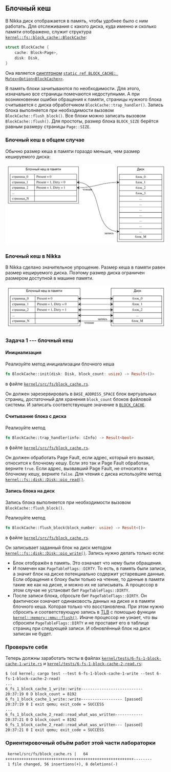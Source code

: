 ## Блочный кеш

В Nikka диск отображается в память, чтобы удобнее было с ним работать.
Для отслеживания с какого диска, куда именно и сколько памяти отображено, служит структура
[`kernel::fs::block_cache::BlockCache`](../../doc/kernel/fs/block_cache/struct.BlockCache.html):

```rust
struct BlockCache {
    cache: Block<Page>,
    disk: Disk,
}
```

Она является [синглтоном](https://en.wikipedia.org/wiki/Singleton_pattern)
[`static ref BLOCK_CACHE: Mutex<Option<BlockCache>>`](../../doc/kernel/fs/block_cache/struct.BLOCK_CACHE.html).

В память блоки зачитываются по необходимости.
Для этого, изначально все страницы помечаются недоступными.
А при возникновении ошибки обращения к памяти, страницы нужного блока считывается с диска обработчиком
`BlockCache::trap_handler()`.
Запись блока выполняется при необходимости вызовом `BlockCache::flush_block()`.
Все блоки можно записать вызовом `BlockCache::flush()`.
Для простоты, размер блока `BLOCK_SIZE` берётся равным размеру страницы `Page::SIZE`.


### Блочный кеш в общем случае

Обычно размер кеша в памяти гораздо меньше, чем размер кешируемого диска:

![](6-fs-1-block-cache.svg)


### Блочный кеш в Nikka

В Nikka сделано значительное упрощение.
Размер кеша в памяти равен размер кешируемого диска.
Поэтому размер диска ограничен размером доступной в машине памяти.

![](6-fs-1-block-cache-nikka.svg)


### Задача 1 --- блочный кеш


#### Инициализация

Реализуйте метод инициализации блочного кеша

```rust
fn BlockCache::init(disk: Disk, block_count: usize) -> Result<()>
```

в файле
[`kernel/src/fs/block_cache.rs`](https://gitlab.com/sergey-v-galtsev/nikka-public/-/blob/master/kernel/src/fs/block_cache.rs).

Он должен зарезервировать в `BASE_ADDRESS_SPACE` блок виртуальных страниц, достаточный для хранения
`block_count` блоков файловой системы.
И записать соответствующее значение в
[`BLOCK_CACHE`](../../doc/kernel/fs/block_cache/struct.BLOCK_CACHE.html).


#### Считывание блока с диска

Реализуйте метод

```rust
fn BlockCache::trap_handler(info: &Info) -> Result<bool>
```

в файле
[`kernel/src/fs/block_cache.rs`](https://gitlab.com/sergey-v-galtsev/nikka-public/-/blob/master/kernel/src/fs/block_cache.rs).

Он должен обработать Page Fault, если адрес, который его вызвал, относится к блочному кешу.
Если это так и Page Fault обработан, верните `true`.
Если адрес, вызвавший Page Fault, не относится к блочному кешу, верните `false`.
Для чтения с диска используйте метод
[`kernel::fs::disk::Disk::pio_read()`](../../doc/kernel/fs/disk/struct.Disk.html#method.pio_read).


#### Запись блока на диск

Запись блока выполняется при необходимости вызовом `BlockCache::flush_block()`.


Реализуйте метод

```rust
fn BlockCache::flush_block(block_number: usize) -> Result<()>
```

в файле
[`kernel/src/fs/block_cache.rs`](https://gitlab.com/sergey-v-galtsev/nikka-public/-/blob/master/kernel/src/fs/block_cache.rs).

Он записывает заданный блок на диск методом
[`kernel::fs::disk::Disk::pio_write()`](../../doc/kernel/fs/disk/struct.Disk.html#method.pio_write).
Запись нужно делать только если:

- Блок отображён в память. Это означает что нему были обращения.
- И помечен как `PageTableFlags::DIRTY`. То есть, в память были записи, а значит блок на диске потенциально содержит устаревшие данные. Если обращения к блоку были только на чтение, то данные в памяти такие же как на диске, и можно их не записывать. А процессор в этом случае не установит бит `PageTableFlags::DIRTY`.
- После записи блока, сбросьте бит `PageTableFlags::DIRTY`. Он фактически означает одинаковость данных на диске и в памяти блочного кеша. Которая только что восстановлена. При этом нужно сбросить и соответствующую запись в [TLB](https://en.wikipedia.org/wiki/Translation_lookaside_buffer) с помощью функции [`kernel::memory::mmu::flush()`](../../doc/kernel/memory/mmu/fn.flush.html). Иначе процессор не узнает, что вы сбросили `PageTableFlags::DIRTY` и не проставит его в таблице страниц при следующей записи. И обновлённый блок на диск записан не будет.


### Проверьте себя

Теперь должны заработать тесты в файлах
[`kernel/tests/6-fs-1-block-cache-1-write.rs`](https://gitlab.com/sergey-v-galtsev/nikka-public/-/blob/master/kernel/tests/6-fs-1-block-cache-1-write.rs) и
[`kernel/tests/6-fs-1-block-cache-2-read.rs`](https://gitlab.com/sergey-v-galtsev/nikka-public/-/blob/master/kernel/tests/6-fs-1-block-cache-2-read.rs):

```console
$ (cd kernel; cargo test --test 6-fs-1-block-cache-1-write --test 6-fs-1-block-cache-2-read)
...
6_fs_1_block_cache_1_write::write---------------------------
20:37:19 0 D block_count = 8192
6_fs_1_block_cache_1_write::write------------------ [passed]
20:37:19 0 I exit qemu; exit_code = SUCCESS
...
6_fs_1_block_cache_2_read::read_what_was_written------------
20:37:21 0 D block_count = 8192
6_fs_1_block_cache_2_read::read_what_was_written--- [passed]
20:37:21 0 I exit qemu; exit_code = SUCCESS
```


### Ориентировочный объём работ этой части лабораторки

```console
 kernel/src/fs/block_cache.rs |   64 ++++++++++++++++++++++++++++++++++++++++++++++++++++++++--------
 1 file changed, 56 insertions(+), 8 deletions(-)
```
